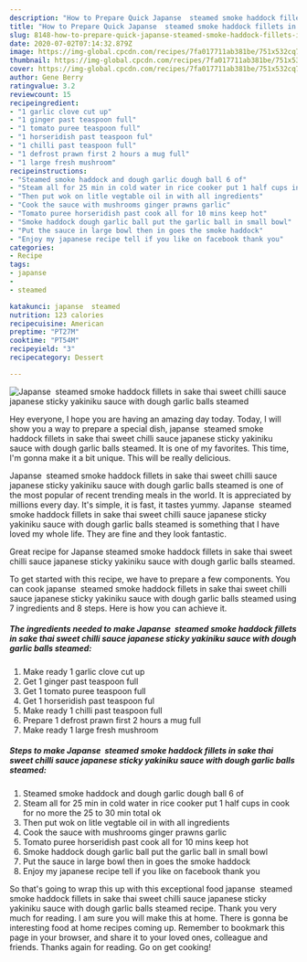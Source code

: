 ```yaml
---
description: "How to Prepare Quick Japanse  steamed smoke haddock fillets in sake thai sweet chilli sauce japanese sticky yakiniku sauce with dough garlic balls steamed"
title: "How to Prepare Quick Japanse  steamed smoke haddock fillets in sake thai sweet chilli sauce japanese sticky yakiniku sauce with dough garlic balls steamed"
slug: 8148-how-to-prepare-quick-japanse-steamed-smoke-haddock-fillets-in-sake-thai-sweet-chilli-sauce-japanese-sticky-yakiniku-sauce-with-dough-garlic-balls-steamed
date: 2020-07-02T07:14:32.879Z
image: https://img-global.cpcdn.com/recipes/7fa017711ab381be/751x532cq70/japanse-steamed-smoke-haddock-fillets-in-sake-thai-sweet-chilli-sauce-japanese-sticky-yakiniku-sauc-recipe-main-photo.jpg
thumbnail: https://img-global.cpcdn.com/recipes/7fa017711ab381be/751x532cq70/japanse-steamed-smoke-haddock-fillets-in-sake-thai-sweet-chilli-sauce-japanese-sticky-yakiniku-sauc-recipe-main-photo.jpg
cover: https://img-global.cpcdn.com/recipes/7fa017711ab381be/751x532cq70/japanse-steamed-smoke-haddock-fillets-in-sake-thai-sweet-chilli-sauce-japanese-sticky-yakiniku-sauc-recipe-main-photo.jpg
author: Gene Berry
ratingvalue: 3.2
reviewcount: 15
recipeingredient:
- "1 garlic clove cut up"
- "1 ginger past teaspoon full"
- "1 tomato puree teaspoon full"
- "1 horseridish past teaspoon ful"
- "1 chilli past teaspoon full"
- "1 defrost prawn first 2 hours a mug full"
- "1 large fresh mushroom"
recipeinstructions:
- "Steamed smoke haddock and dough garlic dough ball 6 of"
- "Steam all for 25 min in cold water in rice cooker put 1 half cups in cook for no more the 25 to 30 min total ok"
- "Then put wok on litle vegtable oil in with all ingredients"
- "Cook the sauce with mushrooms ginger prawns garlic"
- "Tomato puree horseridish past cook all for 10 mins keep hot"
- "Smoke haddock dough garlic ball put the garlic ball in small bowl"
- "Put the sauce in large bowl then in goes the smoke haddock"
- "Enjoy my japanese recipe tell if you like on facebook thank you"
categories:
- Recipe
tags:
- japanse
- 
- steamed

katakunci: japanse  steamed 
nutrition: 123 calories
recipecuisine: American
preptime: "PT27M"
cooktime: "PT54M"
recipeyield: "3"
recipecategory: Dessert

---
```



![Japanse  steamed smoke haddock fillets in sake thai sweet chilli sauce japanese sticky yakiniku sauce with dough garlic balls steamed](https://img-global.cpcdn.com/recipes/7fa017711ab381be/751x532cq70/japanse-steamed-smoke-haddock-fillets-in-sake-thai-sweet-chilli-sauce-japanese-sticky-yakiniku-sauc-recipe-main-photo.jpg)

Hey everyone, I hope you are having an amazing day today. Today, I will show you a way to prepare a special dish, japanse  steamed smoke haddock fillets in sake thai sweet chilli sauce japanese sticky yakiniku sauce with dough garlic balls steamed. It is one of my favorites. This time, I'm gonna make it a bit unique. This will be really delicious.

Japanse  steamed smoke haddock fillets in sake thai sweet chilli sauce japanese sticky yakiniku sauce with dough garlic balls steamed is one of the most popular of recent trending meals in the world. It is appreciated by millions every day. It's simple, it is fast, it tastes yummy. Japanse  steamed smoke haddock fillets in sake thai sweet chilli sauce japanese sticky yakiniku sauce with dough garlic balls steamed is something that I have loved my whole life. They are fine and they look fantastic.

Great recipe for Japanse steamed smoke haddock fillets in sake thai sweet chilli sauce japanese sticky yakiniku sauce with dough garlic balls steamed.


To get started with this recipe, we have to prepare a few components. You can cook japanse  steamed smoke haddock fillets in sake thai sweet chilli sauce japanese sticky yakiniku sauce with dough garlic balls steamed using 7 ingredients and 8 steps. Here is how you can achieve it.

<!--inarticleads1-->

##### The ingredients needed to make Japanse  steamed smoke haddock fillets in sake thai sweet chilli sauce japanese sticky yakiniku sauce with dough garlic balls steamed:

1. Make ready 1 garlic clove cut up
1. Get 1 ginger past teaspoon full
1. Get 1 tomato puree teaspoon full
1. Get 1 horseridish past teaspoon ful
1. Make ready 1 chilli past teaspoon full
1. Prepare 1 defrost prawn first 2 hours a mug full
1. Make ready 1 large fresh mushroom




<!--inarticleads2-->

##### Steps to make Japanse  steamed smoke haddock fillets in sake thai sweet chilli sauce japanese sticky yakiniku sauce with dough garlic balls steamed:

1. Steamed smoke haddock and dough garlic dough ball 6 of
1. Steam all for 25 min in cold water in rice cooker put 1 half cups in cook for no more the 25 to 30 min total ok
1. Then put wok on litle vegtable oil in with all ingredients
1. Cook the sauce with mushrooms ginger prawns garlic
1. Tomato puree horseridish past cook all for 10 mins keep hot
1. Smoke haddock dough garlic ball put the garlic ball in small bowl
1. Put the sauce in large bowl then in goes the smoke haddock
1. Enjoy my japanese recipe tell if you like on facebook thank you




So that's going to wrap this up with this exceptional food japanse  steamed smoke haddock fillets in sake thai sweet chilli sauce japanese sticky yakiniku sauce with dough garlic balls steamed recipe. Thank you very much for reading. I am sure you will make this at home. There is gonna be interesting food at home recipes coming up. Remember to bookmark this page in your browser, and share it to your loved ones, colleague and friends. Thanks again for reading. Go on get cooking!
